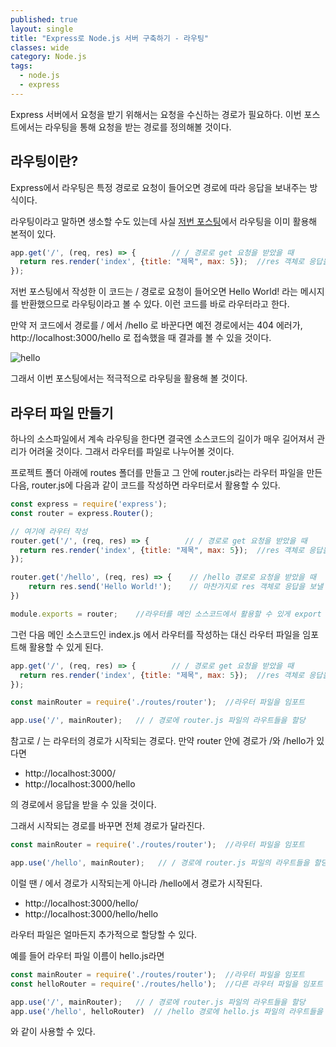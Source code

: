```yaml
---
published: true
layout: single
title: "Express로 Node.js 서버 구축하기 - 라우팅"
classes: wide
category: Node.js
tags: 
  - node.js
  - express
---
```


Express 서버에서 요청을 받기 위해서는 요청을 수신하는 경로가 필요하다. 이번 포스트에서는 라우팅을 통해 요청을 받는 경로를 정의해볼 것이다.

## 라우팅이란?

Express에서 라우팅은 특정 경로로 요청이 들어오면 경로에 따라 응답을 보내주는 방식이다.

라우팅이라고 말하면 생소할 수도 있는데 사실 [저번 포스팅](https://fred16157.github.io/node.js/nodejs-express-server-basic/)에서 라우팅을 이미 활용해 본적이 있다.

~~~js
app.get('/', (req, res) => {        // / 경로로 get 요청을 받았을 때
  return res.render('index', {title: "제목", max: 5});  //res 객체로 응답을 보낼 수 있다.
});
~~~

저번 포스팅에서 작성한 이 코드는 / 경로로 요청이 들어오면 Hello World! 라는 메시지를 반환했으므로 라우팅이라고 볼 수 있다. 이런 코드를 바로 라우터라고 한다.

만약 저 코드에서 경로를 / 에서 /hello 로 바꾼다면 예전 경로에서는 404 에러가, http://localhost:3000/hello 로 접속했을 때 결과를 볼 수 있을 것이다.

![hello](https://imgur.com/VrUtJjr.png)

그래서 이번 포스팅에서는 적극적으로 라우팅을 활용해 볼 것이다.

## 라우터 파일 만들기

하나의 소스파일에서 계속 라우팅을 한다면 결국엔 소스코드의 길이가 매우 길어져서 관리가 어려울 것이다. 그래서 라우터를 파일로 나누어볼 것이다.

프로젝트 폴더 아래에 routes 폴더를 만들고 그 안에 router.js라는 라우터 파일을 만든다음, router.js에 다음과 같이 코드를 작성하면 라우터로서 활용할 수 있다.

~~~js
const express = require('express');
const router = express.Router();

// 여기에 라우터 작성
router.get('/', (req, res) => {        // / 경로로 get 요청을 받았을 때
  return res.render('index', {title: "제목", max: 5});  //res 객체로 응답을 보낼 수 있다.
});

router.get('/hello', (req, res) => {    // /hello 경로로 요청을 받았을 때
    return res.send('Hello World!');    // 마찬가지로 res 객체로 응답을 보낼 수 있다.
})

module.exports = router;    //라우터를 메인 소스코드에서 활용할 수 있게 export
~~~

그런 다음 메인 소스코드인 index.js 에서 라우터를 작성하는 대신 라우터 파일을 임포트해 활용할 수 있게 된다.

~~~js
app.get('/', (req, res) => {        // / 경로로 get 요청을 받았을 때
  return res.render('index', {title: "제목", max: 5});  //res 객체로 응답을 보낼 수 있다.
});
~~~

~~~js
const mainRouter = require('./routes/router');  //라우터 파일을 임포트

app.use('/', mainRouter);   // / 경로에 router.js 파일의 라우트들을 할당
~~~

참고로 / 는 라우터의 경로가 시작되는 경로다. 만약 router 안에 경로가 /와 /hello가 있다면

- http://localhost:3000/
- http://localhost:3000/hello

의 경로에서 응답을 받을 수 있을 것이다.

그래서 시작되는 경로를 바꾸면 전체 경로가 달라진다.

~~~js
const mainRouter = require('./routes/router');  //라우터 파일을 임포트

app.use('/hello', mainRouter);   // / 경로에 router.js 파일의 라우트들을 할당
~~~

이럴 땐 / 에서 경로가 시작되는게 아니라 /hello에서 경로가 시작된다.

- http://localhost:3000/hello/
- http://localhost:3000/hello/hello


라우터 파일은 얼마든지 추가적으로 할당할 수 있다.

예를 들어 라우터 파일 이름이 hello.js라면

~~~js
const mainRouter = require('./routes/router');  //라우터 파일을 임포트
const helloRouter = require('./routes/hello');  //다른 라우터 파일을 임포트

app.use('/', mainRouter);   // / 경로에 router.js 파일의 라우트들을 할당
app.use('/hello', helloRouter)  // /hello 경로에 hello.js 파일의 라우트들을 할당
~~~

와 같이 사용할 수 있다.